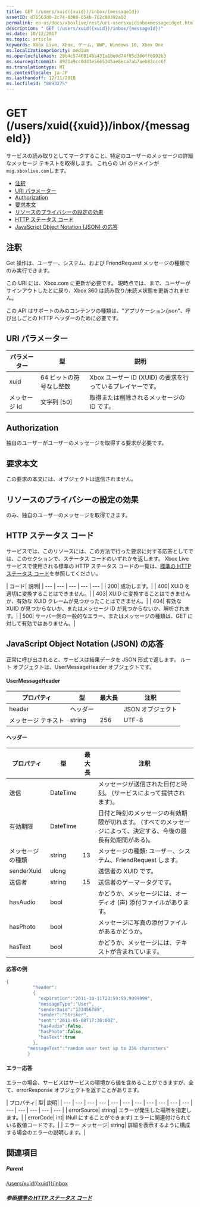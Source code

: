 ```yaml
---
title: GET (/users/xuid({xuid})/inbox/{messageId})
assetID: d76563d0-2c74-0308-054b-762c80392a02
permalink: en-us/docs/xboxlive/rest/uri-usersxuidinboxmessageidget.html
description: " GET (/users/xuid({xuid})/inbox/{messageId})"
ms.date: 10/12/2017
ms.topic: article
keywords: Xbox Live, Xbox, ゲーム, UWP, Windows 10, Xbox One
ms.localizationpriority: medium
ms.openlocfilehash: 29b4c57468148a431a10e0d74f85d360ff0992b3
ms.sourcegitcommit: 8921a9cc0dd3e5665345ae8eca7ab7aeb83ccc6f
ms.translationtype: MT
ms.contentlocale: ja-JP
ms.lasthandoff: 12/11/2018
ms.locfileid: "8893275"
---
```

# <a name="get-usersxuidxuidinboxmessageid"></a>GET (/users/xuid({xuid})/inbox/{messageId})
サービスの読み取りとしてマークすること、特定のユーザーのメッセージの詳細なメッセージ テキストを取得します。
これらの Uri のドメインが`msg.xboxlive.com`します。

  * [注釈](#ID4EV)
  * [URI パラメーター](#ID4EEB)
  * [Authorization](#ID4ERB)
  * [要求本文](#ID4E3B)
  * [リソースのプライバシーの設定の効果](#ID4EJC)
  * [HTTP ステータス コード](#ID4EUC)
  * [JavaScript Object Notation (JSON) の応答](#ID4EUE)

<a id="ID4EV"></a>


## <a name="remarks"></a>注釈

Get 操作は、ユーザー、システム、および FriendRequest メッセージの種類でのみ実行できます。

この URI には、Xbox.com に更新が必要です。 現時点では、まで、ユーザーがサインアウトしたとに戻り、Xbox 360 は読み取り/未読メ状態を更新されません。

この API はサポートのみのコンテンツの種類は、"アプリケーション/json"、呼び出しごとの HTTP ヘッダーのために必要です。

<a id="ID4EEB"></a>


## <a name="uri-parameters"></a>URI パラメーター

| パラメーター| 型| 説明|
| --- | --- | --- |
| xuid | 64 ビットの符号なし整数 | Xbox ユーザー ID (XUID) の要求を行っているプレイヤーです。 |
| メッセージ Id | 文字列 [50] | 取得または削除されるメッセージの ID です。 |

<a id="ID4ERB"></a>


## <a name="authorization"></a>Authorization

独自のユーザーがユーザーのメッセージを取得する要求が必要です。

<a id="ID4E3B"></a>


## <a name="request-body"></a>要求本文

この要求の本文には、オブジェクトは送信されません。

<a id="ID4EJC"></a>


## <a name="effect-of-privacy-settings-on-resource"></a>リソースのプライバシーの設定の効果

のみ、独自のユーザーのメッセージを取得できます。

<a id="ID4EUC"></a>


## <a name="http-status-codes"></a>HTTP ステータス コード

サービスでは、このリソースには、この方法で行った要求に対する応答としてでは、このセクションで、ステータス コードのいずれかを返します。 Xbox Live サービスで使用される標準の HTTP ステータス コードの一覧は、[標準の HTTP ステータス コード](../../additional/httpstatuscodes.md)を参照してください。

| コード| 説明|
| --- | --- | --- | --- | --- |
| 200| 成功します。|
| 400| XUID を適切に変換することはできません。|
| 403| XUID に変換することはできませんか、有効な XUID クレームが見つかったことはできません。|
| 404| 有効な XUID が見つからないか、またはメッセージ ID が見つからないか、解析されます。|
| 500| サーバー側の一般的なエラー、またはメッセージの種類は、GET に対して有効ではありません。|

<a id="ID4EUE"></a>


## <a name="javascript-object-notation-json-response"></a>JavaScript Object Notation (JSON) の応答

正常に呼び出されると、サービスは結果データを JSON 形式で返します。 ルート オブジェクトは、UserMessageHeader オブジェクトです。

#### <a name="usermessageheader"></a>UserMessageHeader

| プロパティ| 型| 最大長| 注釈|
| --- | --- | --- | --- |
| header| ヘッダー|  | JSON オブジェクト|
| メッセージ テキスト| string| 256| UTF-8|

#### <a name="header"></a>ヘッダー

| プロパティ| 型| 最大長| 注釈|
| --- | --- | --- | --- |
| 送信| DateTime|  | メッセージが送信された日付と時刻。 (サービスによって提供されます)。|
| 有効期限| DateTime|  | 日付と時刻のメッセージの有効期限が切れます。 (すべてのメッセージによって、決定する、今後の最長有効期間がある)。|
| メッセージの種類| string| 13| メッセージの種類: ユーザー、システム、FriendRequest します。|
| senderXuid| ulong|  | 送信者の XUID です。|
| 送信者| string| 15| 送信者のゲーマータグです。|
| hasAudio| bool|  | かどうか、メッセージには、オーディオ (声) 添付ファイルがあります。|
| hasPhoto| bool|  | メッセージに写真の添付ファイルがあるかどうか。|
| hasText| bool|  | かどうか、メッセージには、テキストが含まれています。|

#### <a name="sample-response"></a>応答の例

```cpp
{
          "header":
          {
            "expiration":"2011-10-11T23:59:59.9999999",
            "messageType":"User",
            "senderXuid":"123456789",
            "sender":"Striker",
            "sent":"2011-05-08T17:30:00Z",
            "hasAudio":false,
            "hasPhoto":false,
            "hasText":true
          },
        "messageText":"random user text up to 256 characters"
        }

```

#### <a name="error-response"></a>エラー応答

エラーの場合、サービスはサービスの環境から値を含めることができますが、全て、errorResponse オブジェクトを返すことがあります。

| プロパティ| 型| 説明|
| --- | --- | --- | --- | --- | --- | --- | --- | --- | --- | --- | --- | --- | --- | --- | --- |
| errorSource| string| エラーが発生した場所を指定します。|
| errorCode| int| (Null にすることができます) エラーに関連付けられている数値コードです。|
| エラー メッセージ| string| 詳細を表示するように構成する場合のエラーの説明します。|

<a id="ID4E3DAC"></a>


## <a name="see-also"></a>関連項目

<a id="ID4E5DAC"></a>


##### <a name="parent"></a>Parent  

[/users/xuid({xuid})/inbox](uri-usersxuidinbox.md)


<a id="ID4EMEAC"></a>


##### <a name="reference--standard-http-status-codesadditionalhttpstatuscodesmd"></a>参照[標準の HTTP ステータス コード](../../additional/httpstatuscodes.md)

